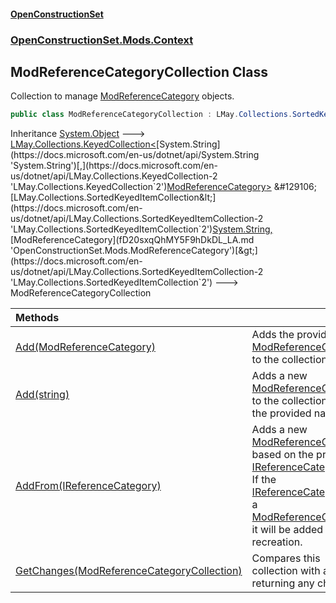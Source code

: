 #### [OpenConstructionSet](index.md 'index')
### [OpenConstructionSet.Mods.Context](index.md#OpenConstructionSet_Mods_Context 'OpenConstructionSet.Mods.Context')
## ModReferenceCategoryCollection Class
Collection to manage [ModReferenceCategory](fD20sxqQhMY5F9hDkDL_LA.md 'OpenConstructionSet.Mods.ModReferenceCategory') objects.  
```csharp
public class ModReferenceCategoryCollection : LMay.Collections.SortedKeyedItemCollection<string, OpenConstructionSet.Mods.ModReferenceCategory>
```

Inheritance [System.Object](https://docs.microsoft.com/en-us/dotnet/api/System.Object 'System.Object') &#129106; [LMay.Collections.KeyedCollection&lt;](https://docs.microsoft.com/en-us/dotnet/api/LMay.Collections.KeyedCollection-2 'LMay.Collections.KeyedCollection`2')[System.String](https://docs.microsoft.com/en-us/dotnet/api/System.String 'System.String')[,](https://docs.microsoft.com/en-us/dotnet/api/LMay.Collections.KeyedCollection-2 'LMay.Collections.KeyedCollection`2')[ModReferenceCategory](fD20sxqQhMY5F9hDkDL_LA.md 'OpenConstructionSet.Mods.ModReferenceCategory')[&gt;](https://docs.microsoft.com/en-us/dotnet/api/LMay.Collections.KeyedCollection-2 'LMay.Collections.KeyedCollection`2') &#129106; [LMay.Collections.SortedKeyedItemCollection&lt;](https://docs.microsoft.com/en-us/dotnet/api/LMay.Collections.SortedKeyedItemCollection-2 'LMay.Collections.SortedKeyedItemCollection`2')[System.String](https://docs.microsoft.com/en-us/dotnet/api/System.String 'System.String')[,](https://docs.microsoft.com/en-us/dotnet/api/LMay.Collections.SortedKeyedItemCollection-2 'LMay.Collections.SortedKeyedItemCollection`2')[ModReferenceCategory](fD20sxqQhMY5F9hDkDL_LA.md 'OpenConstructionSet.Mods.ModReferenceCategory')[&gt;](https://docs.microsoft.com/en-us/dotnet/api/LMay.Collections.SortedKeyedItemCollection-2 'LMay.Collections.SortedKeyedItemCollection`2') &#129106; ModReferenceCategoryCollection  

| Methods | |
| :--- | :--- |
| [Add(ModReferenceCategory)](f566+dqIOr664JDKHZloRw.md 'OpenConstructionSet.Mods.Context.ModReferenceCategoryCollection.Add(OpenConstructionSet.Mods.ModReferenceCategory)') | Adds the provided [ModReferenceCategory](fD20sxqQhMY5F9hDkDL_LA.md 'OpenConstructionSet.Mods.ModReferenceCategory') to the collection.<br/> |
| [Add(string)](K8Gtk6k6wi9GC6j69_vR5Q.md 'OpenConstructionSet.Mods.Context.ModReferenceCategoryCollection.Add(string)') | Adds a new [ModReferenceCategory](fD20sxqQhMY5F9hDkDL_LA.md 'OpenConstructionSet.Mods.ModReferenceCategory') to the collection with the provided name.<br/> |
| [AddFrom(IReferenceCategory)](0YKjWfDHryDIK3JrSnVZwA.md 'OpenConstructionSet.Mods.Context.ModReferenceCategoryCollection.AddFrom(OpenConstructionSet.Data.IReferenceCategory)') | Adds a new [ModReferenceCategory](fD20sxqQhMY5F9hDkDL_LA.md 'OpenConstructionSet.Mods.ModReferenceCategory') based on the provided [IReferenceCategory](eyfZfdez5ewNEuTa_LLIEQ.md 'OpenConstructionSet.Data.IReferenceCategory').<br/>If the [IReferenceCategory](eyfZfdez5ewNEuTa_LLIEQ.md 'OpenConstructionSet.Data.IReferenceCategory') is a [ModReferenceCategory](fD20sxqQhMY5F9hDkDL_LA.md 'OpenConstructionSet.Mods.ModReferenceCategory') it will be added without recreation.<br/> |
| [GetChanges(ModReferenceCategoryCollection)](vLmc+v+EMZO_fX_az8af+g.md 'OpenConstructionSet.Mods.Context.ModReferenceCategoryCollection.GetChanges(OpenConstructionSet.Mods.Context.ModReferenceCategoryCollection)') | Compares this collection with another returning any changes.<br/> |
